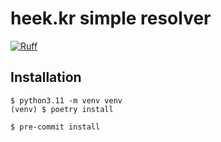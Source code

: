 # heek.kr simple resolver

[![Ruff](https://img.shields.io/endpoint?url=https://raw.githubusercontent.com/astral-sh/ruff/main/assets/badge/v2.json)](https://github.com/astral-sh/ruff)

## Installation

```
$ python3.11 -m venv venv
(venv) $ poetry install

$ pre-commit install
```
